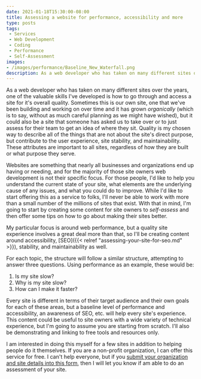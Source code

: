 ```yaml
---
date: 2021-01-18T15:30:00-08:00
title: Assessing a website for performance, accessibility and more
type: posts
tags:
 - Services
 - Web Development
 - Coding
 - Performance
 - Self-Assessment
images:
- /images/performance/Baseline_New_Waterfall.png
description: As a web developer who has taken on many different sites over the years, one of the valuable skills I've developed is how to go through and access the site for a set of different elements of quality.
---
```

As a web developer who has taken on many different sites over the years, one of the valuable skills I've developed is how to go through and access a site for it's overall quality. Sometimes this is our own site, one that we've been building and working on over time and it has grown *organically* (which is to say, without as much careful planning as we might have wished), but it could also be a site that someone has asked us to take over or to just assess for their team to get an idea of where they sit. Quality is my chosen way to describe all of the things that are not about the site's direct purpose, but contribute to the user experience, site stability, and maintainability. These attributes are important to all sites, regardless of how they are built or what purpose they serve.

Websites are something that nearly all businesses and organizations end up having or needing, and for the majority of those site owners web development is not their specific focus. For those people, I'd like to help you understand the current state of your site, what elements are the underlying cause of any issues, and what you could do to improve. While I'd like to start offering this as a service to folks, I'll never be able to work with more than a small number of the millions of sites that exist. With that in mind, I'm going to start by creating some content for site owners to *self-assess* and then offer some tips on how to go about making their sites better.

My particular focus is around web performance, but a quality site experience involves a great deal more than that, so I'll be creating content around accessibility, [SEO]({{< relref "assessing-your-site-for-seo.md" >}}), stability, and maintainability as well.

For each topic, the structure will follow a similar structure, attempting to answer three questions. Using performance as an example, these would be:

1. Is my site slow?
2. Why is my site slow?
3. How can I make it faster?

Every site is different in terms of their target audience and their own goals for each of these areas, but a baseline level of performance and accessibility, an awareness of SEO, etc. will help every site's experience. This content could be useful to site owners with a wide variety of technical experience, but I'm going to assume you are starting from scratch. I'll also be demonstrating and linking to free tools and resources only.

I am interested in doing this myself for a few sites in addition to helping people do it themselves. If you are a non-profit organization, I can offer this service for free. I can't help everyone, but if you [submit your organization and site details into this form](https://forms.office.com/Pages/ResponsePage.aspx?id=DQSIkWdsW0yxEjajBLZtrQAAAAAAAAAAAAEaZ0w4w3VURUdGQVg3Mk5COUFMSDhZNUZEM0xBSFNKQi4u), then I will let you know if am able to do an assessment of your site.
